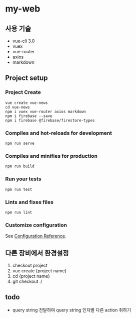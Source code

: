 # my-web

## 사용 기술
* vue-cli 3.0
* vuex
* vue-router
* axios
* markdown

## Project setup
### Project Create
```
vue create vue-news
cd vue-news
npm i vuex vue-router axios markdown
npm i firebase --save
npm i firebase @firebase/firestore-types
```
### Compiles and hot-reloads for development
```
npm run serve
```

### Compiles and minifies for production
```
npm run build
```

### Run your tests
```
npm run test
```

### Lints and fixes files
```
npm run lint
```

### Customize configuration
See [Configuration Reference](https://cli.vuejs.org/config/).


## 다른 장비에서 환경설정
1. checkout project
2. vue create {project name}
3. cd {project name}
4. git checkout ./

## todo
* query string 전달하여 query string 인자별 다른 action 취하기
